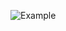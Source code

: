 ![Example](https://github.com/FilipeSC/revisandocss/assets/94587372/f5550e91-1ba1-435f-a9b2-55e60c1afa68)
